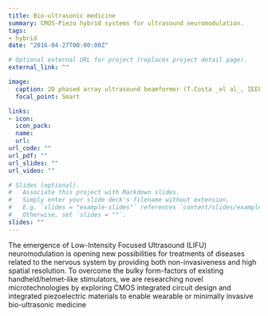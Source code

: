 ```yaml
---
title: Bio-ultrasonic medicine
summary: CMOS-Piezo hybrid systems for ultrasound neuromodulation.
tags:
- hybrid
date: "2016-04-27T00:00:00Z"

# Optional external URL for project (replaces project detail page).
external_link: ""

image:
  caption: 2D phased array ultrasound beamformer (T.Costa _el al_, IEEE CICC 2019)
  focal_point: Smart

links:
- icon: 
  icon_pack:
  name:
  url: 
url_code: ""
url_pdf: ""
url_slides: ""
url_video: ""

# Slides (optional).
#   Associate this project with Markdown slides.
#   Simply enter your slide deck's filename without extension.
#   E.g. `slides = "example-slides"` references `content/slides/example-slides.md`.
#   Otherwise, set `slides = ""`.
slides: ""
---
```


The emergence of Low-Intensity Focused Ultrasound (LIFU) neuromodulation is opening new possibilities for treatments of diseases related to the nervous system by providing both non-invasiveness and high spatial resolution. To overcome the bulky form-factors of existing  handheld/helmet-like stimulators, we are researching novel microtechnologies by exploring CMOS integrated circuit design and integrated piezoelectric materials to enable wearable or minimally invasive bio-ultrasonic medicine
